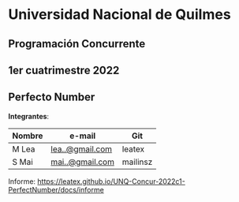 # Universidad Nacional de Quilmes

## Programación Concurrente

## 1er cuatrimestre 2022

## Perfecto Number

**Integrantes**:

| Nombre | e-mail          | Git      |
|--------|-----------------|----------|
| M Lea  | lea..@gmail.com | leatex   |
| S Mai  | mai..@gmail.com | mailinsz |

Informe: <https://leatex.github.io/UNQ-Concur-2022c1-PerfectNumber/docs/informe>
